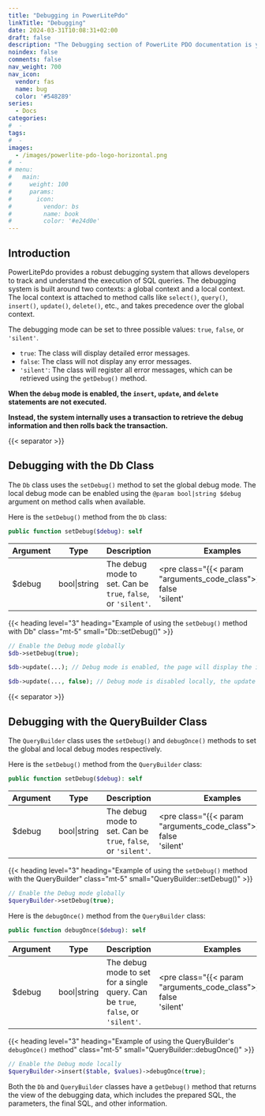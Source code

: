 ```yaml
---
title: "Debugging in PowerLitePdo"
linkTitle: "Debugging"
date: 2024-03-31T10:08:31+02:00
draft: false
description: "The Debugging section of PowerLite PDO documentation is your resource for understanding and implementing effective debugging techniques."
noindex: false
comments: false
nav_weight: 700
nav_icon:
  vendor: fas
  name: bug
  color: '#548289'
series:
  - Docs
categories:
#  -
tags:
#  -
images:
  - /images/powerlite-pdo-logo-horizontal.png
#  -
# menu:
#   main:
#     weight: 100
#     params:
#       icon:
#         vendor: bs
#         name: book
#         color: '#e24d0e'
---
```


## Introduction

PowerLitePdo provides a robust debugging system that allows developers to track and understand the execution of SQL queries. The debugging system is built around two contexts: a global context and a local context. The local context is attached to method calls like `select()`, `query()`, `insert()`, `update()`, `delete()`, etc., and takes precedence over the global context.

<!--more-->

The debugging mode can be set to three possible values: `true`, `false`, or `'silent'`.

- `true`: The class will display detailed error messages.
- `false`: The class will not display any error messages.
- `'silent'`: The class will register all error messages, which can be retrieved using the `getDebug()` method.

**When the `debug` mode is enabled, the `insert`, `update`, and `delete` statements are not executed.**

**Instead, the system internally uses a transaction to retrieve the debug information and then rolls back the transaction.**

{{< separator >}}

<article>

## Debugging with the Db Class

The `Db` class uses the `setDebug()` method to set the global debug mode. The local debug mode can be enabled using the `@param bool|string $debug` argument on method calls when available.

Here is the `setDebug()` method from the `Db` class:

```php
public function setDebug($debug): self
```

| Argument | Type | Description | Examples |
| --- | --- | --- | --- |
| $debug | bool\|string | The debug mode to set. Can be `true`, `false`, or `'silent'`. | <pre class="{{< param "arguments_code_class">}}">true<br>false<br>'silent'</pre> |

{{< heading level="3" heading="Example of using the `setDebug()` method with Db" class="mt-5" small="Db::setDebug()" >}}

```php
// Enable the Debug mode globally
$db->setDebug(true);

$db->update(...); // Debug mode is enabled, the page will display the information and the update will not be executed.

$db->update(..., false); // Debug mode is disabled locally, the update will be executed and no debug information will be displayed.
```

</article>

{{< separator >}}

<article>

## Debugging with the QueryBuilder Class

The `QueryBuilder` class uses the `setDebug()` and `debugOnce()` methods to set the global and local debug modes respectively.

Here is the `setDebug()` method from the `QueryBuilder` class:

```php
public function setDebug($debug): self
```

| Argument | Type | Description | Examples |
| --- | --- | --- | --- |
| $debug | bool\|string | The debug mode to set. Can be `true`, `false`, or `'silent'`. | <pre class="{{< param "arguments_code_class">}}">true<br>false<br>'silent'</pre> |

{{< heading level="3" heading="Example of using the `setDebug()` method with the QueryBuilder" class="mt-5" small="QueryBuilder::setDebug()" >}}

```php
// Enable the Debug mode globally
$queryBuilder->setDebug(true);
```

Here is the `debugOnce()` method from the `QueryBuilder` class:

```php
public function debugOnce($debug): self
```

| Argument | Type | Description | Examples |
| --- | --- | --- | --- |
| $debug | bool\|string | The debug mode to set for a single query. Can be `true`, `false`, or `'silent'`. | <pre class="{{< param "arguments_code_class">}}">true<br>false<br>'silent'</pre> |

{{< heading level="3" heading="Example of using the QueryBuilder's `debugOnce()` method" class="mt-5" small="QueryBuilder::debugOnce()" >}}

```php
// Enable the Debug mode locally
$queryBuilder->insert($table, $values)->debugOnce(true);
```

Both the `Db` and `QueryBuilder` classes have a `getDebug()` method that returns the view of the debugging data, which includes the prepared SQL, the parameters, the final SQL, and other information.
</article>
